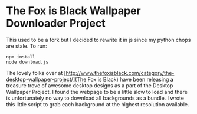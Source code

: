 The Fox is Black Wallpaper Downloader Project
================================

This used to be a fork but I decided to rewrite it in js since my python chops are stale. To run:

    npm install
    node download.js

The lovely folks over at [http://www.thefoxisblack.com/category/the-desktop-wallpaper-project/](The Fox is Black) have been releasing a treasure trove of awesome desktop designs as a part of the Desktop Wallpaper Project. I found the webpage to be a little slow to load and there is unfortunately no way to download all backgrounds as a bundle. I wrote this little script to grab each background at the highest resolution available.
